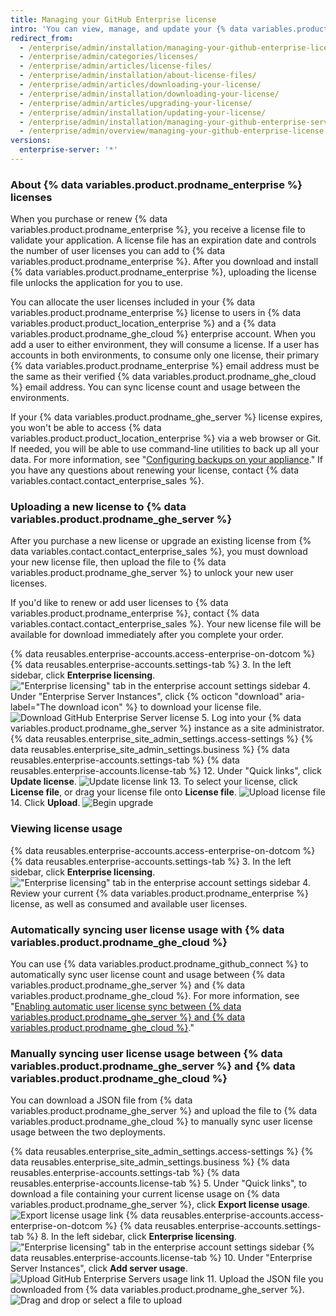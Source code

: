 ```yaml
---
title: Managing your GitHub Enterprise license
intro: 'You can view, manage, and update your {% data variables.product.prodname_enterprise %} license.'
redirect_from:
  - /enterprise/admin/installation/managing-your-github-enterprise-license
  - /enterprise/admin/categories/licenses/
  - /enterprise/admin/articles/license-files/
  - /enterprise/admin/installation/about-license-files/
  - /enterprise/admin/articles/downloading-your-license/
  - /enterprise/admin/installation/downloading-your-license/
  - /enterprise/admin/articles/upgrading-your-license/
  - /enterprise/admin/installation/updating-your-license/
  - /enterprise/admin/installation/managing-your-github-enterprise-server-license
  - /enterprise/admin/overview/managing-your-github-enterprise-license
versions:
  enterprise-server: '*'
---
```


### About {% data variables.product.prodname_enterprise %} licenses

When you purchase or renew {% data variables.product.prodname_enterprise %}, you receive a license file to validate your application. A license file has an expiration date and controls the number of user licenses you can add to {% data variables.product.prodname_enterprise %}. After you download and install {% data variables.product.prodname_enterprise %}, uploading the license file unlocks the application for you to use.

You can allocate the user licenses included in your {% data variables.product.prodname_enterprise %} license to users in {% data variables.product.product_location_enterprise %} and a {% data variables.product.prodname_ghe_cloud %} enterprise account. When you add a user to either environment, they will consume a license. If a user has accounts in both environments, to consume only one license, their primary {% data variables.product.prodname_enterprise %} email address must be the same as their verified {% data variables.product.prodname_ghe_cloud %} email address. You can sync license count and usage between the environments.

If your {% data variables.product.prodname_ghe_server %} license expires, you won't be able to access {% data variables.product.product_location_enterprise %} via a web browser or Git. If needed, you will be able to use command-line utilities to back up all your data. For more information, see "[Configuring backups on your appliance](/enterprise/admin/guides/installation/configuring-backups-on-your-appliance)." If you have any questions about renewing your license, contact {% data variables.contact.contact_enterprise_sales %}.

### Uploading a new license to {% data variables.product.prodname_ghe_server %}  

After you purchase a new license or upgrade an existing license from {% data variables.contact.contact_enterprise_sales %}, you must download your new license file, then upload the file to {% data variables.product.prodname_ghe_server %} to unlock your new user licenses.

If you'd like to renew or add user licenses to {% data variables.product.prodname_enterprise %}, contact {% data variables.contact.contact_enterprise_sales %}. Your new license file will be available for download immediately after you complete your order.

{% data reusables.enterprise-accounts.access-enterprise-on-dotcom %}
{% data reusables.enterprise-accounts.settings-tab %}
3. In the left sidebar, click **Enterprise licensing**.
  !["Enterprise licensing" tab in the enterprise account settings sidebar](/assets/images/help/enterprises/enterprise-licensing-tab.png)
4. Under "Enterprise Server Instances", click {% octicon "download" aria-label="The download icon" %} to download your license file.
  ![Download GitHub Enterprise Server license](/assets/images/help/business-accounts/download-ghes-license.png)
5. Log into your {% data variables.product.prodname_ghe_server %} instance as a site administrator.
{% data reusables.enterprise_site_admin_settings.access-settings %}
{% data reusables.enterprise_site_admin_settings.business %}
{% data reusables.enterprise-accounts.settings-tab %}
{% data reusables.enterprise-accounts.license-tab %}
12. Under "Quick links", click **Update license**.
  ![Update license link](/assets/images/enterprise/business-accounts/update-license-link.png)
13. To select your license, click **License file**, or drag your license file onto **License file**.
  ![Upload license file](/assets/images/enterprise/management-console/upload-license.png)
14. Click **Upload**.
  ![Begin upgrade](/assets/images/enterprise/management-console/begin-upload.png)

### Viewing license usage

{% data reusables.enterprise-accounts.access-enterprise-on-dotcom %}
{% data reusables.enterprise-accounts.settings-tab %}
3. In the left sidebar, click **Enterprise licensing**.
  !["Enterprise licensing" tab in the enterprise account settings sidebar](/assets/images/help/enterprises/enterprise-licensing-tab.png)
4. Review your current {% data variables.product.prodname_enterprise %} license, as well as consumed and available user licenses.

### Automatically syncing user license usage with {% data variables.product.prodname_ghe_cloud %}

You can use {% data variables.product.prodname_github_connect %} to automatically sync user license count and usage between {% data variables.product.prodname_ghe_server %} and {% data variables.product.prodname_ghe_cloud %}. For more information, see "[Enabling automatic user license sync between {% data variables.product.prodname_ghe_server %} and {% data variables.product.prodname_ghe_cloud %}](/enterprise/{{currentVersion}}/admin/installation/enabling-automatic-user-license-sync-between-github-enterprise-server-and-github-enterprise-cloud)."

### Manually syncing user license usage between {% data variables.product.prodname_ghe_server %} and {% data variables.product.prodname_ghe_cloud %}

You can download a JSON file from {% data variables.product.prodname_ghe_server %} and upload the file to {% data variables.product.prodname_ghe_cloud %} to manually sync user license usage between the two deployments.

{% data reusables.enterprise_site_admin_settings.access-settings %}
{% data reusables.enterprise_site_admin_settings.business %}
{% data reusables.enterprise-accounts.settings-tab %}
{% data reusables.enterprise-accounts.license-tab %}
5. Under "Quick links", to download a file containing your current license usage on {% data variables.product.prodname_ghe_server %}, click **Export license usage**.
  ![Export license usage link](/assets/images/enterprise/business-accounts/export-license-usage-link.png)
{% data reusables.enterprise-accounts.access-enterprise-on-dotcom %}
{% data reusables.enterprise-accounts.settings-tab %}
8. In the left sidebar, click **Enterprise licensing**.
  !["Enterprise licensing" tab in the enterprise account settings sidebar](/assets/images/help/enterprises/enterprise-licensing-tab.png)
{% data reusables.enterprise-accounts.license-tab %}
10. Under "Enterprise Server Instances", click **Add server usage**.
  ![Upload GitHub Enterprise Servers usage link](/assets/images/help/business-accounts/upload-ghe-server-usage-link.png)
11. Upload the JSON file you downloaded from {% data variables.product.prodname_ghe_server %}.
  ![Drag and drop or select a file to upload](/assets/images/help/business-accounts/upload-ghe-server-usage-file.png)
